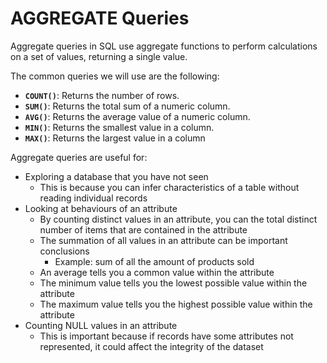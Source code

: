 # AGGREGATE Queries

Aggregate queries in SQL use aggregate functions to perform calculations on a set of values, returning a single value.

The common queries we will use are the following:

* **`COUNT()`**: Returns the number of rows.
* **`SUM()`**: Returns the total sum of a numeric column.
* **`AVG()`**: Returns the average value of a numeric column.
* **`MIN()`**: Returns the smallest value in a column.
* **`MAX()`**: Returns the largest value in a column

Aggregate queries are useful for:

* Exploring a database that you have not seen
  * This is because you can infer characteristics of a table without reading individual records
* Looking at behaviours of an attribute
  * By counting distinct values in an attribute, you can the total distinct number of items that are contained in the attribute
  * The summation of all values in an attribute can be important conclusions
    * Example: sum of all the amount of products sold
  * An average tells you a common value within the attribute
  * The minimum value tells you the lowest possible value within the attribute
  * The maximum value tells you the highest possible value within the attribute
* Counting NULL values in an attribute
  * This is important because if records have some attributes not represented, it could affect the integrity of the dataset
